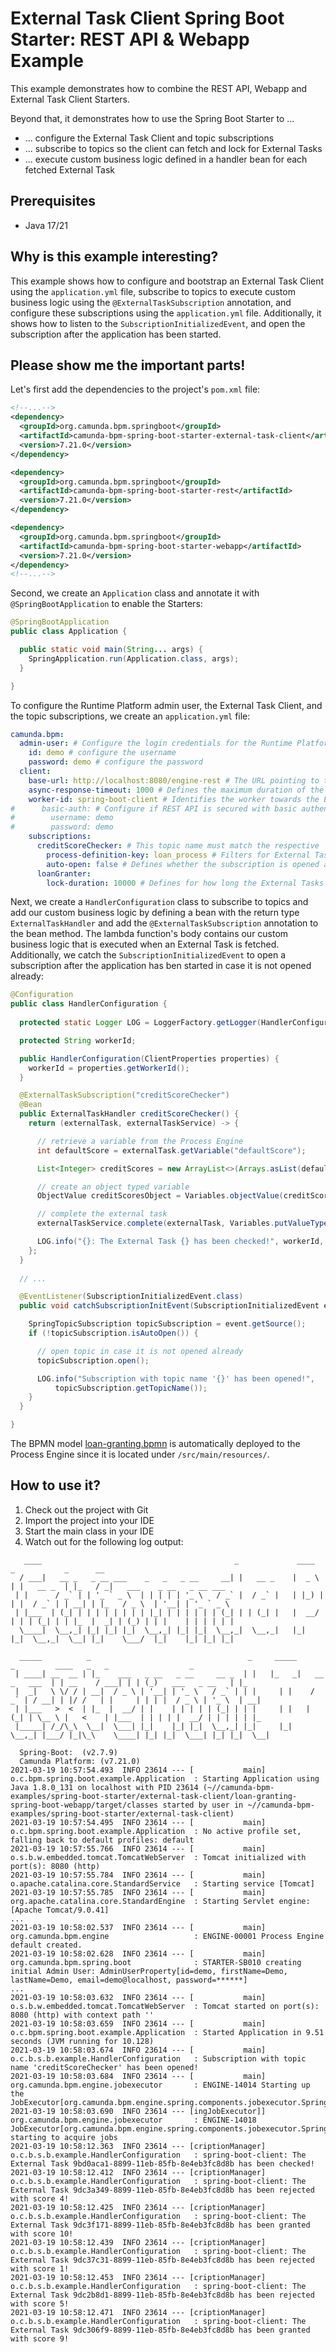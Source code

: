 # External Task Client Spring Boot Starter: REST API & Webapp Example

This example demonstrates how to combine the REST API, Webapp and External Task Client Starters.

Beyond that, it demonstrates how to use the Spring Boot Starter to ...
* ... configure the External Task Client and topic subscriptions
* ... subscribe to topics so the client can fetch and lock for External Tasks
* ... execute custom business logic defined in a handler bean for each fetched External Task

## Prerequisites
* Java 17/21

## Why is this example interesting?

This example shows how to configure and bootstrap an External Task Client using the `application.yml` file,
subscribe to topics to execute custom business logic using the `@ExternalTaskSubscription` 
annotation, and configure these subscriptions using the `application.yml` file. Additionally, it shows
how to listen to the `SubscriptionInitializedEvent`, and open the subscription after the application
has been started.

## Please show me the important parts!

Let's first add the dependencies to the project's `pom.xml` file:
```xml
<!--...-->
<dependency>
  <groupId>org.camunda.bpm.springboot</groupId>
  <artifactId>camunda-bpm-spring-boot-starter-external-task-client</artifactId>
  <version>7.21.0</version>
</dependency>

<dependency>
  <groupId>org.camunda.bpm.springboot</groupId>
  <artifactId>camunda-bpm-spring-boot-starter-rest</artifactId>
  <version>7.21.0</version>
</dependency>

<dependency>
  <groupId>org.camunda.bpm.springboot</groupId>
  <artifactId>camunda-bpm-spring-boot-starter-webapp</artifactId>
  <version>7.21.0</version>
</dependency>
<!--...-->
```

Second, we create an `Application` class and annotate it with `@SpringBootApplication` to enable the Starters:

```java
@SpringBootApplication
public class Application {

  public static void main(String... args) {
    SpringApplication.run(Application.class, args);
  }

}
```

To configure the Runtime Platform admin user, the External Task Client, and the topic subscriptions, 
we create an `application.yml` file:
```yaml
camunda.bpm:
  admin-user: # Configure the login credentials for the Runtime Platform admin user
    id: demo # configure the username
    password: demo # configure the password
  client:
    base-url: http://localhost:8080/engine-rest # The URL pointing to the Camunda Platform Runtime REST API
    async-response-timeout: 1000 # Defines the maximum duration of the long-polling request
    worker-id: spring-boot-client # Identifies the worker towards the Engine
#      basic-auth: # Configure if REST API is secured with basic authentication
#        username: demo
#        password: demo
    subscriptions:
      creditScoreChecker: # This topic name must match the respective `@ExternalTaskSubscription`
        process-definition-key: loan_process # Filters for External Tasks of this key
        auto-open: false # Defines whether the subscription is opened automatically or not
      loanGranter:
        lock-duration: 10000 # Defines for how long the External Tasks are locked until they can be fetched again
```

Next, we create a `HandlerConfiguration` class to subscribe to topics and add our custom 
business logic by defining a bean with the return type `ExternalTaskHandler` and add the 
`@ExternalTaskSubscription` annotation to the bean method. The lambda function's body contains 
our custom business logic that is executed when an External Task is fetched. Additionally, we catch 
the `SubscriptionInitializedEvent` to open a subscription after the application has ben started in case it is not opened already:

```java
@Configuration
public class HandlerConfiguration {
  
  protected static Logger LOG = LoggerFactory.getLogger(HandlerConfiguration.class);

  protected String workerId;

  public HandlerConfiguration(ClientProperties properties) {
    workerId = properties.getWorkerId();
  }

  @ExternalTaskSubscription("creditScoreChecker")
  @Bean
  public ExternalTaskHandler creditScoreChecker() {
    return (externalTask, externalTaskService) -> {

      // retrieve a variable from the Process Engine
      int defaultScore = externalTask.getVariable("defaultScore");

      List<Integer> creditScores = new ArrayList<>(Arrays.asList(defaultScore, 9, 1, 4, 10));

      // create an object typed variable
      ObjectValue creditScoresObject = Variables.objectValue(creditScores).create();

      // complete the external task
      externalTaskService.complete(externalTask, Variables.putValueTyped("creditScores", creditScoresObject));

      LOG.info("{}: The External Task {} has been checked!", workerId, externalTask.getId());
    };
  }
  
  // ...

  @EventListener(SubscriptionInitializedEvent.class)
  public void catchSubscriptionInitEvent(SubscriptionInitializedEvent event) {

    SpringTopicSubscription topicSubscription = event.getSource();
    if (!topicSubscription.isAutoOpen()) {

      // open topic in case it is not opened already
      topicSubscription.open();

      LOG.info("Subscription with topic name '{}' has been opened!",
          topicSubscription.getTopicName());
    }
  }

}
```

The BPMN model [loan-granting.bpmn](./src/main/resources/bpmn/loan-granting.bpmn) is automatically deployed
to the Process Engine since it is located under `/src/main/resources/`.

## How to use it?

1. Check out the project with Git
2. Import the project into your IDE
3. Start the main class in your IDE
4. Watch out for the following log output:

```
   ____                                           _             ____    _           _      __
  / ___|   __ _   _ __ ___    _   _   _ __     __| |   __ _    |  _ \  | |   __ _  | |_   / _|   ___    _ __   _ __ ___
 | |      / _` | | '_ ` _ \  | | | | | '_ \   / _` |  / _` |   | |_) | | |  / _` | | __| | |_   / _ \  | '__| | '_ ` _ \
 | |___  | (_| | | | | | | | | |_| | | | | | | (_| | | (_| |   |  __/  | | | (_| | | |_  |  _| | (_) | | |    | | | | | |
  \____|  \__,_| |_| |_| |_|  \__,_| |_| |_|  \__,_|  \__,_|   |_|     |_|  \__,_|  \__| |_|    \___/  |_|    |_| |_| |_|

  _____          _                                   _     _____                 _         ____   _   _                  _
 | ____| __  __ | |_    ___   _ __   _ __     __ _  | |   |_   _|   __ _   ___  | | __    / ___| | | (_)   ___   _ __   | |_
 |  _|   \ \/ / | __|  / _ \ | '__| | '_ \   / _` | | |     | |    / _` | / __| | |/ /   | |     | | | |  / _ \ | '_ \  | __|
 | |___   >  <  | |_  |  __/ | |    | | | | | (_| | | |     | |   | (_| | \__ \ |   <    | |___  | | | | |  __/ | | | | | |_
 |_____| /_/\_\  \__|  \___| |_|    |_| |_|  \__,_| |_|     |_|    \__,_| |___/ |_|\_\    \____| |_| |_|  \___| |_| |_|  \__|

  Spring-Boot:  (v2.7.9)
  Camunda Platform: (v7.21.0)
2021-03-19 10:57:54.493  INFO 23614 --- [           main] o.c.bpm.spring.boot.example.Application  : Starting Application using Java 1.8.0_131 on localhost with PID 23614 (~//camunda-bpm-examples/spring-boot-starter/external-task-client/loan-granting-spring-boot-webapp/target/classes started by user in ~//camunda-bpm-examples/spring-boot-starter/external-task-client)
2021-03-19 10:57:54.495  INFO 23614 --- [           main] o.c.bpm.spring.boot.example.Application  : No active profile set, falling back to default profiles: default
2021-03-19 10:57:55.766  INFO 23614 --- [           main] o.s.b.w.embedded.tomcat.TomcatWebServer  : Tomcat initialized with port(s): 8080 (http)
2021-03-19 10:57:55.784  INFO 23614 --- [           main] o.apache.catalina.core.StandardService   : Starting service [Tomcat]
2021-03-19 10:57:55.785  INFO 23614 --- [           main] org.apache.catalina.core.StandardEngine  : Starting Servlet engine: [Apache Tomcat/9.0.41]
...
2021-03-19 10:58:02.537  INFO 23614 --- [           main] org.camunda.bpm.engine                   : ENGINE-00001 Process Engine default created.
2021-03-19 10:58:02.628  INFO 23614 --- [           main] org.camunda.bpm.spring.boot              : STARTER-SB010 creating initial Admin User: AdminUserProperty[id=demo, firstName=Demo, lastName=Demo, email=demo@localhost, password=******]
...
2021-03-19 10:58:03.632  INFO 23614 --- [           main] o.s.b.w.embedded.tomcat.TomcatWebServer  : Tomcat started on port(s): 8080 (http) with context path ''
2021-03-19 10:58:03.659  INFO 23614 --- [           main] o.c.bpm.spring.boot.example.Application  : Started Application in 9.51 seconds (JVM running for 10.128)
2021-03-19 10:58:03.674  INFO 23614 --- [           main] o.c.b.s.b.example.HandlerConfiguration   : Subscription with topic name 'creditScoreChecker' has been opened!
2021-03-19 10:58:03.684  INFO 23614 --- [           main] org.camunda.bpm.engine.jobexecutor       : ENGINE-14014 Starting up the JobExecutor[org.camunda.bpm.engine.spring.components.jobexecutor.SpringJobExecutor].
2021-03-19 10:58:03.690  INFO 23614 --- [ingJobExecutor]] org.camunda.bpm.engine.jobexecutor       : ENGINE-14018 JobExecutor[org.camunda.bpm.engine.spring.components.jobexecutor.SpringJobExecutor] starting to acquire jobs
2021-03-19 10:58:12.363  INFO 23614 --- [criptionManager] o.c.b.s.b.example.HandlerConfiguration   : spring-boot-client: The External Task 9bd0aca1-8899-11eb-85fb-8e4eb3fc8d8b has been checked!
2021-03-19 10:58:12.412  INFO 23614 --- [criptionManager] o.c.b.s.b.example.HandlerConfiguration   : spring-boot-client: The External Task 9dc3a349-8899-11eb-85fb-8e4eb3fc8d8b has been rejected with score 4!
2021-03-19 10:58:12.425  INFO 23614 --- [criptionManager] o.c.b.s.b.example.HandlerConfiguration   : spring-boot-client: The External Task 9dc3f171-8899-11eb-85fb-8e4eb3fc8d8b has been granted with score 10!
2021-03-19 10:58:12.439  INFO 23614 --- [criptionManager] o.c.b.s.b.example.HandlerConfiguration   : spring-boot-client: The External Task 9dc37c31-8899-11eb-85fb-8e4eb3fc8d8b has been rejected with score 1!
2021-03-19 10:58:12.453  INFO 23614 --- [criptionManager] o.c.b.s.b.example.HandlerConfiguration   : spring-boot-client: The External Task 9dc2b8d1-8899-11eb-85fb-8e4eb3fc8d8b has been rejected with score 5!
2021-03-19 10:58:12.471  INFO 23614 --- [criptionManager] o.c.b.s.b.example.HandlerConfiguration   : spring-boot-client: The External Task 9dc306f9-8899-11eb-85fb-8e4eb3fc8d8b has been granted with score 9!
```